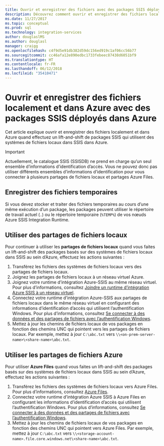 ```yaml
---
title: Ouvrir et enregistrer des fichiers avec des packages SSIS déployés dans Azure | Microsoft Docs
description: Découvrez comment ouvrir et enregistrer des fichiers localement et dans Azure quand effectuez un lift-and-shift de packages SSIS qui utilisent des systèmes de fichiers locaux dans SSIS dans Azure.
ms.date: 11/27/2017
ms.topic: conceptual
ms.prod: sql
ms.technology: integration-services
author: douglaslMS
ms.author: douglasl
manager: craigg
ms.openlocfilehash: c4f9d5e91db382d59dc156ed919c1af06cc56b77
ms.sourcegitcommit: cc46afa12e890edbc1733febeec87438d6051bf9
ms.translationtype: HT
ms.contentlocale: fr-FR
ms.lasthandoff: 06/12/2018
ms.locfileid: "35410471"
---
```

# <a name="open-and-save-files-on-premises-and-in-azure-with-ssis-packages-deployed-in-azure"></a>Ouvrir et enregistrer des fichiers localement et dans Azure avec des packages SSIS déployés dans Azure

Cet article explique ouvrir et enregistrer des fichiers localement et dans Azure quand effectuez un lift-and-shift de packages SSIS qui utilisent des systèmes de fichiers locaux dans SSIS dans Azure.

> [!IMPORTANT]
> Actuellement, le catalogue SSIS (SSISDB) ne prend en charge qu’un seul ensemble d’informations d’identification d’accès. Vous ne pouvez donc pas utiliser différents ensembles d’informations d’identification pour vous connecter à plusieurs partages de fichiers locaux et partages Azure Files.

## <a name="save-temporary-files"></a>Enregistrer des fichiers temporaires
Si vous devez stocker et traiter des fichiers temporaires au cours d’une même exécution d’un package, les packages peuvent utiliser le répertoire de travail actuel (`.`) ou le répertoire temporaire (`%TEMP%`) de vos nœuds Azure SSIS Integration Runtime.

## <a name="use-on-premises-file-shares"></a>Utiliser des partages de fichiers locaux
Pour continuer à utiliser les **partages de fichiers locaux** quand vous faites un lift-and-shift des packages basés sur des systèmes de fichiers locaux dans SSIS au sein d’Azure, effectuez les actions suivantes :
1.  Transférez les fichiers des systèmes de fichiers locaux vers des partages de fichiers locaux.
2.  Joignez les partages de fichiers locaux à un réseau virtuel Azure.
3.  Joignez votre runtime d’intégration Azure-SSIS au même réseau virtuel. Pour plus d’informations, consultez [Joindre un runtime d’intégration Azure SSIS à un réseau virtuel](https://docs.microsoft.com/azure/data-factory/join-azure-ssis-integration-runtime-virtual-network).
4.  Connectez votre runtime d’intégration Azure-SSIS aux partages de fichiers locaux dans le même réseau virtuel en configurant des informations d’identification d’accès qui utilisent l’authentification Windows. Pour plus d’informations, consultez [Se connecter à des données et des partages de fichiers avec l’authentification Windows](ssis-azure-connect-with-windows-auth.md).
5.  Mettez à jour les chemins de fichiers locaux de vos packages en fonction des chemins UNC qui pointent vers les partages de fichiers locaux. Par exemple, mettez à jour `C:\abc.txt` vers `\\<on-prem-server-name>\<share-name>\abc.txt`.

## <a name="use-azure-file-shares"></a>Utiliser les partages de fichiers Azure
Pour utiliser **Azure Files** quand vous faites un lift-and-shift des packages basés sur des systèmes de fichiers locaux dans SSIS au sein d’Azure, effectuez les actions suivantes :
1.  Transférez les fichiers des systèmes de fichiers locaux vers Azure Files. Pour plus d’informations, consultez [Azure Files](https://azure.microsoft.com/services/storage/files/).
2.  Connectez votre runtime d’intégration Azure SSIS à Azure Files en configurant les informations d’identification d’accès qui utilisent l’authentification Windows. Pour plus d’informations, consultez [Se connecter à des données et des partages de fichiers avec l’authentification Windows](ssis-azure-connect-with-windows-auth.md).
3.  Mettez à jour les chemins de fichiers locaux de vos packages en fonction des chemins UNC qui pointent vers Azure Files. Par exemple, mettez à jour `C:\abc.txt` vers `\\<storage-account-name>.file.core.windows.net\<share-name>\abc.txt`.
